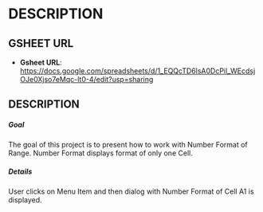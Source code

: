DESCRIPTION
===========


GSHEET URL
----------

* **Gsheet URL**: https://docs.google.com/spreadsheets/d/1_EQQcTD6lsA0DcPil_WEcdsjOJe0Xjso7eMqc-lt0-4/edit?usp=sharing


DESCRIPTION
-----------

##### Goal
The goal of this project is to present how to work with Number Format of Range. Number Format displays format of only one Cell.

##### Details
User clicks on Menu Item and then dialog with Number Format of Cell A1 is displayed.